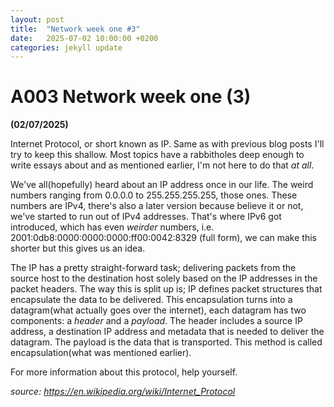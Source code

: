 ```yaml
---
layout: post
title:  "Network week one #3"
date:   2025-07-02 10:00:00 +0200
categories: jekyll update
---
```


# A003 Network week one (3)

**(02/07/2025)**

Internet Protocol, or short known as IP.  Same as with previous blog posts I'll try to keep this shallow. Most topics have a rabbitholes deep enough to write essays about and as mentioned earlier, I'm not here to do that *at all*.

We've all(hopefully) heard about an IP address once in our life. The weird numbers ranging from 0.0.0.0 to 255.255.255.255, those ones. These numbers are IPv4, there's also a later version because believe it or not, we've started to run out of IPv4 addresses. That's where IPv6 got introduced, which has even *weirder* numbers, i.e. 2001:0db8:0000:0000:0000:ff00:0042:8329 (full form), we can make this shorter but this gives us an idea.

The IP has a pretty straight-forward task; delivering packets from the source host to the destination host solely based on the IP addresses in the packet headers.  The way this is split up is; IP defines packet structures that encapsulate the data to be delivered. This encapsulation turns into a datagram(what actually goes over the internet), each datagram has two components: a *header* and a *payload*. The header includes a source IP address, a destination IP address and metadata that is needed to deliver the datagram. The payload is the data that is transported. This method is called encapsulation(what was mentioned earlier).

For more information about this protocol, help yourself.

*source: https://en.wikipedia.org/wiki/Internet_Protocol*